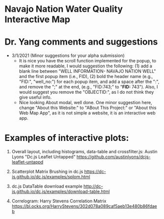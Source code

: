 # Navajo Nation Water Quality Interactive Map

# Dr. Yang comments and suggestions

* 3/1/2021 (Minor suggestions for your alpha submission)
  * It is nice you have the scroll function implemented for the popup, to make it more readable, I would suggestion the following: (1) add a blank line between "WELL INFORMATION- NAVAJO NATION WELL" and the first popup item (i.e., FID), (2) bold the header name (e.g., "FID:", "well_no:") for each popup item, and add a space after the ":", and remove the ";" at the end, (e.g., "FID:743;" to  "**FID:** 743"). Also, I would suggest you  remove the "OBJECTID:", as I do not think they give useful info.
  * Nice looking About modal, well done. One minor suggestion here, change "About this Website:" to "ABout This Project:" or "About this Web Map App", as it is not simple a website, it is an interactive web app.


# Examples of interactive plots:
1. Overall layout, including histograms, data-table and crossfilter.js:
Austin Lyons "Dc.js Leaflet Untapped"
https://github.com/austinlyons/dcjs-leaflet-untappd

2. Scatterplot Matrix Brushing in dc.js
https://dc-js.github.io/dc.js/examples/splom.html



3. dc.js DataTable download example
http://dc-js.github.io/dc.js/examples/download-table.html


4. Correlogram:
Harry Stevens Correlation Matrix
https://bl.ocks.org/HarryStevens/302d078a089caf5aeb13e480b86fdaeb


